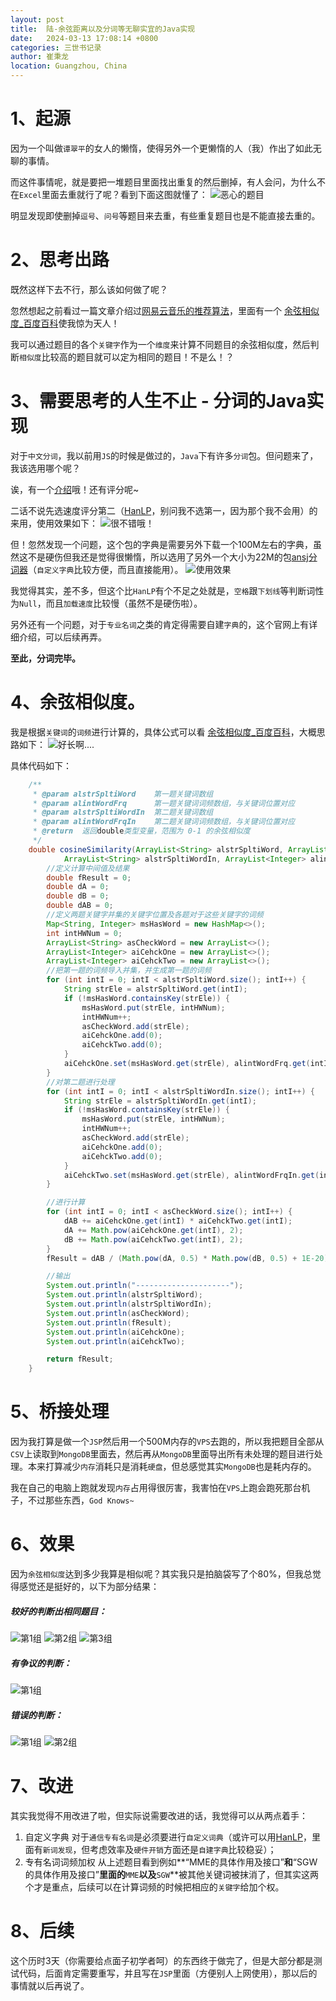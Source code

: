 ```yaml
---
layout: post
title:  陆-余弦距离以及分词等无聊实宜的Java实现
date:   2024-03-13 17:08:14 +0800
categories: 三世书记录
author: 崔秉龙
location: Guangzhou, China
---
```


# 1、起源

因为一个叫做`谭翠平`的女人的懒惰，使得另外一个更懒惰的人（我）作出了如此无聊的事情。

而这件事情呢，就是要把一堆题目里面找出重复的然后删掉，有人会问，为什么不在`Excel`里面去重就行了呢？看到下面这图就懂了：
![恶心的题目](photo\InPost\6-1.png)

明显发现即使删掉`逗号`、`问号`等题目来去重，有些重复题目也是不能直接去重的。

#  2、思考出路

既然这样下去不行，那么该如何做了呢？

忽然想起之前看过一篇文章介绍过[网易云音乐的推荐算法](https://blog.csdn.net/feelinghappy/article/details/81626008)，里面有一个 [余弦相似度_百度百科](https://www.baidu.com/link?url=JHBUmOu48NGhpUdVzNngwsOZ4WY5fKhxgZz6PCFKfFnW8O1I1IUGo7nyxIBTkgL4HmJXsMp1BU6hhXcd733LbHejGVuj800SXpN9yC7F-U_yx5loS-MvQor2PQqzzVD10UoxNNNvQ49Z5ULV9I4g__&wd=&eqid=87605740000029b7000000035bffa945)使我惊为天人！

我可以通过题目的各个`关键字`作为一个`维度`来计算不同题目的余弦相似度，然后判断`相似度`比较高的题目就可以定为相同的题目！不是么！？

# 3、需要思考的人生不止 - 分词的Java实现

对于`中文分词`，我以前用`JS`的时候是做过的，`Java`下有许多`分词`包。但问题来了，我该选用哪个呢？

诶，有一个[介绍](https://github.com/ysc/cws_evaluation)哦！还有评分呢~

二话不说先选速度评分第二（[HanLP](https://github.com/hankcs/HanLP)，别问我不选第一，因为那个我不会用）的来用，使用效果如下：
![很不错哦！](photo\InPost\6-2.png)

但！忽然发现一个问题，这个包的字典是需要另外下载一个100M左右的字典，虽然这不是硬伤但我还是觉得很懒惰，所以选用了另外一个大小为22M的包[ansj分词器](https://github.com/ansjsun/ansj_seg)（`自定义字典`比较方便，而且直接能用）。
![使用效果](photo\InPost\6-3.png)

我觉得其实，差不多，但这个比`HanLP`有个不足之处就是，`空格`跟`下划线`等判断词性为`Null`，而且`加载速度`比较慢（虽然不是硬伤啦）。

另外还有一个问题，对于`专业名词`之类的肯定得需要自建`字典`的，这个官网上有详细介绍，可以后续再弄。

**至此，分词完毕。**

# 4、余弦相似度。

我是根据`关键词`的`词频`进行计算的，具体公式可以看 [余弦相似度_百度百科](https://www.baidu.com/link?url=JHBUmOu48NGhpUdVzNngwsOZ4WY5fKhxgZz6PCFKfFnW8O1I1IUGo7nyxIBTkgL4HmJXsMp1BU6hhXcd733LbHejGVuj800SXpN9yC7F-U_yx5loS-MvQor2PQqzzVD10UoxNNNvQ49Z5ULV9I4g__&wd=&eqid=87605740000029b7000000035bffa945)，大概思路如下：
![好长啊....](photo\InPost\6-4.png)


具体代码如下：
```java
	/**
	 * @param alstrSpltiWord	第一题关键词数组
	 * @param alintWordFrq		第一题关键词词频数组，与关键词位置对应
	 * @param alstrSpltiWordIn	第二题关键词数组
	 * @param alintWordFrqIn	第二题关键词词频数组，与关键词位置对应
	 * @return	返回double类型变量，范围为 0-1 的余弦相似度
	 */
	double cosineSimilarity(ArrayList<String> alstrSpltiWord, ArrayList<Integer> alintWordFrq,
			ArrayList<String> alstrSpltiWordIn, ArrayList<Integer> alintWordFrqIn) {
		//定义计算中间值及结果
		double fResult = 0;
		double dA = 0;
		double dB = 0;
		double dAB = 0;
		//定义两题关键字并集的关键字位置及各题对于这些关键字的词频
		Map<String, Integer> msHasWord = new HashMap<>();
		int intHWNum = 0;
		ArrayList<String> asCheckWord = new ArrayList<>();
		ArrayList<Integer> aiCehckOne = new ArrayList<>();
		ArrayList<Integer> aiCehckTwo = new ArrayList<>();
		//把第一题的词频导入并集，并生成第一题的词频
		for (int intI = 0; intI < alstrSpltiWord.size(); intI++) {
			String strEle = alstrSpltiWord.get(intI);
			if (!msHasWord.containsKey(strEle)) {
				msHasWord.put(strEle, intHWNum);
				intHWNum++;
				asCheckWord.add(strEle);
				aiCehckOne.add(0);
				aiCehckTwo.add(0);
			}
			aiCehckOne.set(msHasWord.get(strEle), alintWordFrq.get(intI));
		}
		//对第二题进行处理
		for (int intI = 0; intI < alstrSpltiWordIn.size(); intI++) {
			String strEle = alstrSpltiWordIn.get(intI);
			if (!msHasWord.containsKey(strEle)) {
				msHasWord.put(strEle, intHWNum);
				intHWNum++;
				asCheckWord.add(strEle);
				aiCehckOne.add(0);
				aiCehckTwo.add(0);
			}
			aiCehckTwo.set(msHasWord.get(strEle), alintWordFrqIn.get(intI));
		}

		//进行计算
		for (int intI = 0; intI < asCheckWord.size(); intI++) {
			dAB += aiCehckOne.get(intI) * aiCehckTwo.get(intI);
			dA += Math.pow(aiCehckOne.get(intI), 2);
			dB += Math.pow(aiCehckTwo.get(intI), 2);
		}
		fResult = dAB / (Math.pow(dA, 0.5) * Math.pow(dB, 0.5) + 1E-20);

		//输出
		System.out.println("---------------------");
		System.out.println(alstrSpltiWord);
		System.out.println(alstrSpltiWordIn);
		System.out.println(asCheckWord);
		System.out.println(fResult);
		System.out.println(aiCehckOne);
		System.out.println(aiCehckTwo);

		return fResult;
	}
```

# 5、桥接处理

因为我打算是做一个`JSP`然后用一个500M内存的`VPS`去跑的，所以我把题目全部从`CSV`上读取到`MongoDB`里面去，然后再从`MongoDB`里面导出所有未处理的题目进行处理。本来打算减少`内存`消耗只是消耗`硬盘`，但总感觉其实`MongoDB`也是耗内存的。

我在自己的电脑上跑就发现`内存`占用得很厉害，我害怕在`VPS`上跑会跑死那台机子，不过那些东西，`God Knows~`

# 6、效果

因为`余弦相似度`达到多少我算是相似呢？其实我只是拍脑袋写了个80%，但我总觉得感觉还是挺好的，以下为部分结果：

##### 较好的判断出相同题目：
![第1组](photo\InPost\6-5.png)
![第2组](photo\InPost\6-6.png)
![第3组](photo\InPost\6-7.png)

##### 有争议的判断：
![第1组](photo\InPost\6-8.png)

##### 错误的判断：
![第1组](photo\InPost\6-9.png)
![第2组](photo\InPost\6-10.png)

# 7、改进

其实我觉得不用改进了啦，但实际说需要改进的话，我觉得可以从两点着手：

1. 自定义字典
对于`通信专有名词`是必须要进行`自定义词典`（或许可以用[HanLP](https://github.com/hankcs/HanLP)，里面有`新词发现`，但考虑效率及`硬件开销`方面还是`自建字典`比较稳妥）；
2. 专有名词词频加权
从上述题目看到例如**“MME的具体作用及接口”**和**“SGW的具体作用及接口”**里面的**`MME`**以及**`SGW`**被其他关键词被抹消了，但其实这两个才是重点，后续可以在计算词频的时候把相应的`关键字`给加个权。

# 8、后续

这个历时3天（你需要给点面子初学者呵）的东西终于做完了，但是大部分都是测试代码，后面肯定需要重写，并且写在`JSP`里面（方便别人上网使用），那以后的事情就以后再说了。